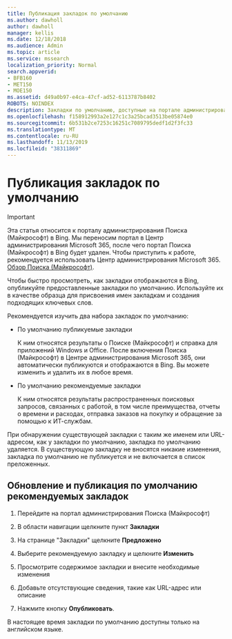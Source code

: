 ```yaml
---
title: Публикация закладок по умолчанию
ms.author: dawholl
author: dawholl
manager: kellis
ms.date: 12/18/2018
ms.audience: Admin
ms.topic: article
ms.service: mssearch
localization_priority: Normal
search.appverid:
- BFB160
- MET150
- MOE150
ms.assetid: d49a0b97-e4ca-47cf-ad52-6113787b8402
ROBOTS: NOINDEX
description: Закладки по умолчанию, доступные на портале администрирования Поиска (Майкрософт)
ms.openlocfilehash: f158912993a2e127c1c3a25bcad3513be05874e0
ms.sourcegitcommit: 6b531b2ce7253c16251c7089795dedf1d2f3fc33
ms.translationtype: MT
ms.contentlocale: ru-RU
ms.lasthandoff: 11/13/2019
ms.locfileid: "38311869"
---
```

# <a name="publish-default-bookmarks"></a>Публикация закладок по умолчанию

> [!IMPORTANT]
> Эта статья относится к порталу администрирования Поиска (Майкрософт) в Bing. Мы переносим портал в Центр администрирования Microsoft 365, после чего портал Поиска (Майкрософт) в Bing будет удален. Чтобы приступить к работе, рекомендуется использовать Центр администрирования Microsoft 365. [Обзор Поиска (Майкрософт)](overview-microsoft-search.md).

Чтобы быстро просмотреть, как закладки отображаются в Bing, опубликуйте предоставленные закладки по умолчанию. Используйте их в качестве образца для присвоения имен закладкам и создания подходящих ключевых слов.
  
Рекомендуется изучить два набора закладок по умолчанию:
  
- По умолчанию публикуемые закладки
    
    К ним относятся результаты о Поиске (Майкрософт) и справка для приложений Windows и Office. После включения Поиска (Майкрософт) в Центре администрирования Microsoft 365, они автоматически публикуются и отображаются в Bing. Вы можете изменить и удалить их в любое время.
    
- По умолчанию рекомендуемые закладки
    
    К ним относятся результаты распространенных поисковых запросов, связанных с работой, в том числе преимущества, отчеты о времени и расходах, отправка заказов на покупку и обращение за помощью к ИТ-службам.
    
При обнаружении существующей закладки с таким же именем или URL-адресом, как у закладки по умолчанию, закладка по умолчанию удаляется. В существующую закладку не вносятся никакие изменения, закладка по умолчанию не публикуется и не включается в список преложенных.
  
## <a name="update-and-publish-a-default-suggested-bookmark"></a>Обновление и публикация по умолчанию рекомендуемых закладок

1. Перейдите на портал администрирования Поиска (Майкрософт)
    
2. В области навигации щелкните пункт **Закладки**
    
3. На странице "Закладки" щелкните **Предложено**
    
4. Выберите рекомендуемую закладку и щелкните **Изменить**
    
5. Просмотрите содержимое закладки и внесите необходимые изменения
    
6. Добавьте отсутствующие сведения, такие как URL-адрес или описание
    
7. Нажмите кнопку **Опубликовать**.
    
В настоящее время закладки по умолчанию доступны только на английском языке. 

  

